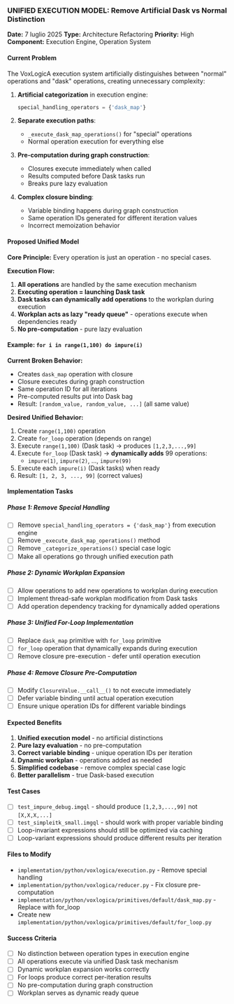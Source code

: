 ### UNIFIED EXECUTION MODEL: Remove Artificial Dask vs Normal Distinction

**Date:** 7 luglio 2025
**Type:** Architecture Refactoring
**Priority:** High
**Component:** Execution Engine, Operation System

#### Current Problem

The VoxLogicA execution system artificially distinguishes between "normal" operations and "dask" operations, creating unnecessary complexity:

1. **Artificial categorization** in execution engine:
   ```python
   special_handling_operators = {'dask_map'}
   ```

2. **Separate execution paths**:
   - `_execute_dask_map_operations()` for "special" operations
   - Normal operation execution for everything else

3. **Pre-computation during graph construction**:
   - Closures execute immediately when called
   - Results computed before Dask tasks run
   - Breaks pure lazy evaluation

4. **Complex closure binding**:
   - Variable binding happens during graph construction
   - Same operation IDs generated for different iteration values
   - Incorrect memoization behavior

#### Proposed Unified Model

**Core Principle:** Every operation is just an operation - no special cases.

**Execution Flow:**
1. **All operations** are handled by the same execution mechanism
2. **Executing operation = launching Dask task**
3. **Dask tasks can dynamically add operations** to the workplan during execution
4. **Workplan acts as lazy "ready queue"** - operations execute when dependencies ready
5. **No pre-computation** - pure lazy evaluation

#### Example: `for i in range(1,100) do impure(i)`

**Current Broken Behavior:**
- Creates `dask_map` operation with closure
- Closure executes during graph construction
- Same operation ID for all iterations
- Pre-computed results put into Dask bag
- Result: `[random_value, random_value, ...]` (all same value)

**Desired Unified Behavior:**
1. Create `range(1,100)` operation
2. Create `for_loop` operation (depends on range)
3. Execute `range(1,100)` (Dask task) → produces `[1,2,3,...,99]`
4. Execute `for_loop` (Dask task) → **dynamically adds** 99 operations:
   - `impure(1)`, `impure(2)`, ..., `impure(99)`
5. Execute each `impure(i)` (Dask tasks) when ready
6. Result: `[1, 2, 3, ..., 99]` (correct values)

#### Implementation Tasks

##### Phase 1: Remove Special Handling
- [ ] Remove `special_handling_operators = {'dask_map'}` from execution engine
- [ ] Remove `_execute_dask_map_operations()` method
- [ ] Remove `_categorize_operations()` special case logic
- [ ] Make all operations go through unified execution path

##### Phase 2: Dynamic Workplan Expansion  
- [ ] Allow operations to add new operations to workplan during execution
- [ ] Implement thread-safe workplan modification from Dask tasks
- [ ] Add operation dependency tracking for dynamically added operations

##### Phase 3: Unified For-Loop Implementation
- [ ] Replace `dask_map` primitive with `for_loop` primitive  
- [ ] `for_loop` operation that dynamically expands during execution
- [ ] Remove closure pre-execution - defer until operation execution

##### Phase 4: Remove Closure Pre-Computation
- [ ] Modify `ClosureValue.__call__()` to not execute immediately
- [ ] Defer variable binding until actual operation execution
- [ ] Ensure unique operation IDs for different variable bindings

#### Expected Benefits

1. **Unified execution model** - no artificial distinctions
2. **Pure lazy evaluation** - no pre-computation
3. **Correct variable binding** - unique operation IDs per iteration
4. **Dynamic workplan** - operations added as needed
5. **Simplified codebase** - remove complex special case logic
6. **Better parallelism** - true Dask-based execution

#### Test Cases

- [ ] `test_impure_debug.imgql` - should produce `[1,2,3,...,99]` not `[X,X,X,...]`
- [ ] `test_simpleitk_small.imgql` - should work with proper variable binding
- [ ] Loop-invariant expressions should still be optimized via caching
- [ ] Loop-variant expressions should produce different results per iteration

#### Files to Modify

- `implementation/python/voxlogica/execution.py` - Remove special handling
- `implementation/python/voxlogica/reducer.py` - Fix closure pre-computation  
- `implementation/python/voxlogica/primitives/default/dask_map.py` - Replace with for_loop
- Create new `implementation/python/voxlogica/primitives/default/for_loop.py`

#### Success Criteria

- [ ] No distinction between operation types in execution engine
- [ ] All operations execute via unified Dask task mechanism
- [ ] Dynamic workplan expansion works correctly
- [ ] For loops produce correct per-iteration results
- [ ] No pre-computation during graph construction
- [ ] Workplan serves as dynamic ready queue
